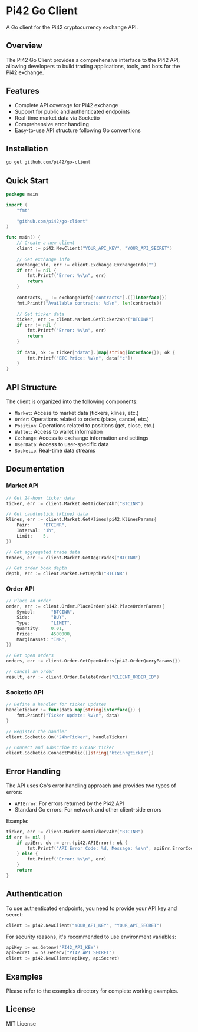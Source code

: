 
# Pi42 Go Client

A Go client for the Pi42 cryptocurrency exchange API.

## Overview

The Pi42 Go Client provides a comprehensive interface to the Pi42 API, allowing developers to build trading applications, tools, and bots for the Pi42 exchange.

## Features

- Complete API coverage for Pi42 exchange
- Support for public and authenticated endpoints
- Real-time market data via Socketio
- Comprehensive error handling
- Easy-to-use API structure following Go conventions

## Installation

```bash
go get github.com/pi42/go-client
```

## Quick Start

```go
package main

import (
    "fmt"
    
    "github.com/pi42/go-client"
)

func main() {
    // Create a new client
    client := pi42.NewClient("YOUR_API_KEY", "YOUR_API_SECRET")
    
    // Get exchange info
    exchangeInfo, err := client.Exchange.ExchangeInfo("")
    if err != nil {
        fmt.Printf("Error: %v\n", err)
        return
    }
    
    contracts, _ := exchangeInfo["contracts"].([]interface{})
    fmt.Printf("Available contracts: %d\n", len(contracts))
    
    // Get ticker data
    ticker, err := client.Market.GetTicker24hr("BTCINR")
    if err != nil {
        fmt.Printf("Error: %v\n", err)
        return
    }
    
    if data, ok := ticker["data"].(map[string]interface{}); ok {
        fmt.Printf("BTC Price: %v\n", data["c"])
    }
}
```

## API Structure

The client is organized into the following components:

- `Market`: Access to market data (tickers, klines, etc.)
- `Order`: Operations related to orders (place, cancel, etc.)
- `Position`: Operations related to positions (get, close, etc.)
- `Wallet`: Access to wallet information
- `Exchange`: Access to exchange information and settings
- `UserData`: Access to user-specific data
- `Socketio`: Real-time data streams

## Documentation

### Market API

```go
// Get 24-hour ticker data
ticker, err := client.Market.GetTicker24hr("BTCINR")

// Get candlestick (kline) data
klines, err := client.Market.GetKlines(pi42.KlinesParams{
    Pair:     "BTCINR",
    Interval: "1h",
    Limit:    5,
})

// Get aggregated trade data
trades, err := client.Market.GetAggTrades("BTCINR")

// Get order book depth
depth, err := client.Market.GetDepth("BTCINR")
```

### Order API

```go
// Place an order
order, err := client.Order.PlaceOrder(pi42.PlaceOrderParams{
    Symbol:      "BTCINR",
    Side:        "BUY",
    Type:        "LIMIT",
    Quantity:    0.01,
    Price:       4500000,
    MarginAsset: "INR",
})

// Get open orders
orders, err := client.Order.GetOpenOrders(pi42.OrderQueryParams{})

// Cancel an order
result, err := client.Order.DeleteOrder("CLIENT_ORDER_ID")
```

### Socketio API

```go
// Define a handler for ticker updates
handleTicker := func(data map[string]interface{}) {
    fmt.Printf("Ticker update: %v\n", data)
}

// Register the handler
client.Socketio.On("24hrTicker", handleTicker)

// Connect and subscribe to BTCINR ticker
client.Socketio.ConnectPublic([]string{"btcinr@ticker"})
```

## Error Handling

The API uses Go's error handling approach and provides two types of errors:

- `APIError`: For errors returned by the Pi42 API
- Standard Go errors: For network and other client-side errors

Example:

```go
ticker, err := client.Market.GetTicker24hr("BTCINR")
if err != nil {
    if apiErr, ok := err.(pi42.APIError); ok {
        fmt.Printf("API Error Code: %d, Message: %s\n", apiErr.ErrorCode, apiErr.Message)
    } else {
        fmt.Printf("Error: %v\n", err)
    }
    return
}
```

## Authentication

To use authenticated endpoints, you need to provide your API key and secret:

```go
client := pi42.NewClient("YOUR_API_KEY", "YOUR_API_SECRET")
```

For security reasons, it's recommended to use environment variables:

```go
apiKey := os.Getenv("PI42_API_KEY")
apiSecret := os.Getenv("PI42_API_SECRET")
client := pi42.NewClient(apiKey, apiSecret)
```

## Examples

Please refer to the examples directory for complete working examples.

## License

MIT License
